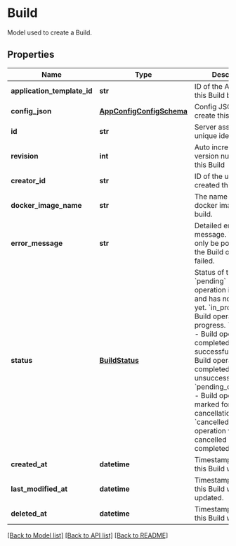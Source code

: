 # Build

Model used to create a Build.
## Properties
Name | Type | Description | Notes
------------ | ------------- | ------------- | -------------
**application_template_id** | **str** | ID of the App Config this Build belongs to. | 
**config_json** | [**AppConfigConfigSchema**](AppConfigConfigSchema.md) | Config JSON used to create this Build. | 
**id** | **str** | Server assigned unique identifier. | 
**revision** | **int** | Auto incrementing version number for this Build | 
**creator_id** | **str** | ID of the user who created this Build. | 
**docker_image_name** | **str** | The name of the docker image for this build. | [optional] 
**error_message** | **str** | Detailed error message. This will only be populated if the Build operation failed. | [optional] 
**status** | [**BuildStatus**](BuildStatus.md) |      Status of the Build.      &#x60;pending&#x60; - Build operation is queued and has not started yet.     &#x60;in_progress&#x60; - Build operation is in progress.     &#x60;succeeded&#x60; - Build operation completed successfully.     &#x60;failed&#x60; - Build operation completed unsuccessfully.     &#x60;pending_cancellation&#x60; - Build operation is marked for cancellation.     &#x60;cancelled&#x60; - Build operation was cancelled before it completed.      | 
**created_at** | **datetime** | Timestamp of when this Build was created. | 
**last_modified_at** | **datetime** | Timestamp of when this Build was last updated. | 
**deleted_at** | **datetime** | Timestamp of when this Build was deleted. | [optional] 

[[Back to Model list]](../README.md#documentation-for-models) [[Back to API list]](../README.md#documentation-for-api-endpoints) [[Back to README]](../README.md)


